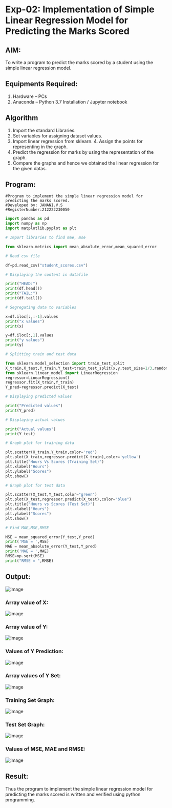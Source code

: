 # Exp-02: Implementation of Simple Linear Regression Model for Predicting the Marks Scored

## AIM:
To write a program to predict the marks scored by a student using the simple linear regression model.

## Equipments Required:
1. Hardware – PCs
2. Anaconda – Python 3.7 Installation / Jupyter notebook

## Algorithm
1. Import the standard Libraries.
2. Set variables for assigning dataset values.
3. Import linear regression from sklearn. 4. Assign the points for representing in the graph.
4. Predict the regression for marks by using the representation of the graph.
5. Compare the graphs and hence we obtained the linear regression for the given datas.

## Program:
```
#Program to implement the simple linear regression model for predicting the marks scored.
#Developed by: JANANI.V.S
#RegisterNumber:212222230050
```
~~~python
import pandas as pd
import numpy as np
import matplotlib.pyplot as plt

# Import libraries to find mae, mse

from sklearn.metrics import mean_absolute_error,mean_squared_error

# Read csv file

df=pd.read_csv("student_scores.csv")

# Displaying the content in datafile

print("HEAD:")
print(df.head())
print("TAIL:")
print(df.tail())

# Segregating data to variables

x=df.iloc[:,:-1].values
print("x values")
print(x)

y=df.iloc[:,1].values
print("y values")
print(y)

# Splitting train and test data

from sklearn.model_selection import train_test_split
X_train,X_test,Y_train,Y_test=train_test_split(x,y,test_size=1/3,random_state=0)
from sklearn.linear_model import LinearRegression
regressor=LinearRegression()
regressor.fit(X_train,Y_train)
Y_pred=regressor.predict(X_test)

# Displaying predicted values

print("Predicted values")
print(Y_pred)

# Displaying actual values

print("Actual values")
print(Y_test)

# Graph plot for training data

plt.scatter(X_train,Y_train,color='red')
plt.plot(X_train,regressor.predict(X_train),color='yellow')
plt.title("Hours Vs Scores (Training Set)")
plt.xlabel("Hours")
plt.ylabel("Scores")
plt.show()

# Graph plot for test data

plt.scatter(X_test,Y_test,color="green")
plt.plot(X_test,regressor.predict(X_test),color="blue")
plt.title("Hours vs Scores (Test Set)")
plt.xlabel("Hours")
plt.ylabel("Scores")
plt.show()

# Find MAE,MSE,RMSE

MSE = mean_squared_error(Y_test,Y_pred)
print('MSE = ',MSE)
MAE = mean_absolute_error(Y_test,Y_pred)
print('MAE = ',MAE)
RMSE=np.sqrt(MSE)
print("RMSE = ",RMSE)
~~~

## Output:
![image](https://github.com/user-attachments/assets/9faadd4d-e3f3-4531-bfa5-b7f6af6b4db7)

### Array value of X:
![image](https://github.com/user-attachments/assets/8f3fcb0b-8e79-4b98-badd-bbeb39aadf01)

### Array value of Y:
![image](https://github.com/user-attachments/assets/87bcbec9-0eb0-4f4d-8714-582d3d10185e)

### Values of Y Prediction:
![image](https://github.com/user-attachments/assets/6e9f4b4d-d36b-46aa-be3a-f96d2a62d26d)

### Array values of Y Set:
![image](https://github.com/user-attachments/assets/5f38f6f0-cb29-4db3-8baf-0cb591d835cb)

### Training Set Graph:
![image](https://github.com/user-attachments/assets/20bca265-f574-4e40-8dde-e9519590228b)

### Test Set Graph:
![image](https://github.com/user-attachments/assets/2366250c-da60-401b-a508-632cbbbfa0c0)

### Values of MSE, MAE and RMSE:
![image](https://github.com/user-attachments/assets/b837b47f-df68-4ec9-b126-70824af538c8)



## Result:
Thus the program to implement the simple linear regression model for predicting the marks scored is written and verified using python programming.
